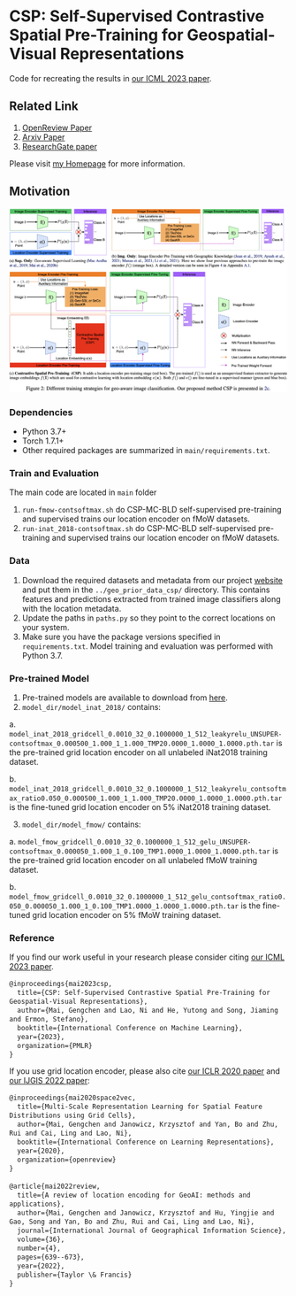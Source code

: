 # CSP: Self-Supervised Contrastive Spatial Pre-Training for Geospatial-Visual Representations
Code for recreating the results in [our ICML 2023 paper](https://openreview.net/forum?id=rJljdh4KDH).

## Related Link
1. [OpenReview Paper](XXX)
2. [Arxiv Paper](XXX)
3. [ResearchGate paper](XXX)


Please visit [my Homepage](https://gengchenmai.github.io/) for more information.

## Motivation
<p align="center">
  <img src="image/model.png" alt="intro" width="1000" />
</p>




### Dependencies
- Python 3.7+
- Torch 1.7.1+
- Other required packages are summarized in `main/requirements.txt`.

### Train and Evaluation
The main code are located in `main` folder

1) `run-fmow-contsoftmax.sh` do CSP-MC-BLD self-supervised pre-training and supervised trains our location encoder on fMoW datasets.  
2) `run-inat_2018-contsoftmax.sh` do CSP-MC-BLD self-supervised pre-training and supervised trains our location encoder on fMoW datasets.

### Data
1) Download the required datasets and metadata from our project [website](http://) and put them in the `../geo_prior_data_csp/` directory. This contains features and predictions extracted from trained image classifiers along with the location metadata.
2) Update the paths in `paths.py` so they point to the correct locations on your system.  
3) Make sure you have the package versions specified in `requirements.txt`. Model training and evaluation was performed with Python 3.7.   



### Pre-trained Model

1) Pre-trained models are available to download from [here](https://www.dropbox.com/s/qxr644rj1qxekn2/model_dir.zip?dl=0).
2) `model_dir/model_inat_2018/` contains:

a. `model_inat_2018_gridcell_0.0010_32_0.1000000_1_512_leakyrelu_UNSUPER-contsoftmax_0.000500_1.000_1_1.000_TMP20.0000_1.0000_1.0000.pth.tar` is the pre-trained grid location encoder on all unlabeled iNat2018 training dataset.

b. `model_inat_2018_gridcell_0.0010_32_0.1000000_1_512_leakyrelu_contsoftmax_ratio0.050_0.000500_1.000_1_1.000_TMP20.0000_1.0000_1.0000.pth.tar` is the fine-tuned grid location encoder on 5% iNat2018 training dataset.

3) `model_dir/model_fmow/` contains:

a. `model_fmow_gridcell_0.0010_32_0.1000000_1_512_gelu_UNSUPER-contsoftmax_0.000050_1.000_1_0.100_TMP1.0000_1.0000_1.0000.pth.tar` is the pre-trained grid location encoder on all unlabeled fMoW training dataset.

b. `model_fmow_gridcell_0.0010_32_0.1000000_1_512_gelu_contsoftmax_ratio0.050_0.000050_1.000_1_0.100_TMP1.0000_1.0000_1.0000.pth.tar` is the fine-tuned grid location encoder on 5% fMoW training dataset.








### Reference
If you find our work useful in your research please consider citing [our ICML 2023 paper](https://gengchenmai.github.io/).  
```
@inproceedings{mai2023csp,
  title={CSP: Self-Supervised Contrastive Spatial Pre-Training for Geospatial-Visual Representations},
  author={Mai, Gengchen and Lao, Ni and He, Yutong and Song, Jiaming and Ermon, Stefano},
  booktitle={International Conference on Machine Learning},
  year={2023},
  organization={PMLR}
}
```
If you use grid location encoder, please also cite [our ICLR 2020 paper](https://openreview.net/forum?id=rJljdh4KDH) and [our IJGIS 2022 paper](https://www.tandfonline.com/doi/full/10.1080/13658816.2021.2004602):
```
@inproceedings{mai2020space2vec,
  title={Multi-Scale Representation Learning for Spatial Feature Distributions using Grid Cells},
  author={Mai, Gengchen and Janowicz, Krzysztof and Yan, Bo and Zhu, Rui and Cai, Ling and Lao, Ni},
  booktitle={International Conference on Learning Representations},
  year={2020},
  organization={openreview}
}

@article{mai2022review,
  title={A review of location encoding for GeoAI: methods and applications},
  author={Mai, Gengchen and Janowicz, Krzysztof and Hu, Yingjie and Gao, Song and Yan, Bo and Zhu, Rui and Cai, Ling and Lao, Ni},
  journal={International Journal of Geographical Information Science},
  volume={36},
  number={4},
  pages={639--673},
  year={2022},
  publisher={Taylor \& Francis}
}
```